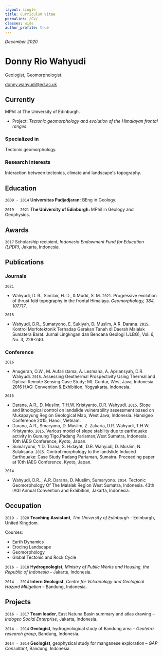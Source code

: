 ```yaml
---
layout: single
title: Curriculum Vitae
permalink: /CV/
classes: wide
author_profile: true
---
```

_December 2020_


# Donny Rio Wahyudi
Geologist, Geomorphologist.

<a href="donny.wahyudi@ed.ac.uk">donny.wahyudi@ed.ac.uk</a>


## Currently

MPhil at The University of Edinburgh.
- Project: *Tectonic geomorphology and evolution of the Himalayan frontal ranges*.

### Specialized in

Tectonic geomorphology.


### Research interests

Interaction between tectonics, climate and landscape's topography.


## Education

`2009 - 2014`
__Universitas Padjadjaran:__ BEng in Geology.

`2019 - 2021`
__The University of Edinburgh:__ MPhil in Geology and Geophysics.


## Awards

`2017`
Scholarship recipient, *Indonesia Endowment Fund for Education (LPDP)*, Jakarta, Indonesia.


## Publications
<!-- A list is also available [online](http://scholar.google.co.uk/citations?user=LTOTl0YAAAAJ) -->

### Journals

`2021`
- Wahyudi, D. R., Sinclair, H. D., & Mudd, S. M. `2021`. Progressive evolution of thrust fold topography in the frontal Himalaya. _Geomorphology, 384, 107717_.  <a href="https://doi.org/10.1016/j.geomorph.2021.107717"></a>

`2015`
- Wahyudi, D.R., Sumaryono, E. Sukiyah, D. Muslim, A.R. Darana. `2015`. Kontrol Morfotektonik Terhadap Gerakan Tanah di Daerah Malalak Sumatera Barat. Jurnal Lingkngan dan Bencana Geologi (JLBG), Vol. 6, No. 3, 229-240.

### Conference

`2016`
- Anugerah, O.W., M. Aufaristama, A. Lesmana, A. Apriansyah, D.R. Wahyudi. `2016`. Assessing Geothermal Prospectivity Using Thermal and Optical Remote Sensing Case Study: Mt. Guntur, West Java, Indonesia. 2016 HAGI Convention & Exhibition, Yogyakarta, Indonesia.

`2015`
- Darana, A.R., D. Muslim, T.H.W. Kristyanto, D.R. Wahyudi. `2015`. Slope and lithological control on landslide vulnerability assessment based on Mukapayung Region Geological Map, West Java, Indonesia. Hanoigeo Conference 2015, Hanoi, Vietnam.
- Darana, A.R., Smaryono, D. Muslim, Z. Zakaria, D.R. Wahyudi, T.H.W. Kristyanto. `2015`. Various model of slope stability due to earthquake activity in Gunung Tigo,Padang Pariaman,West Sumatra, Indonesia . 10th IAEG Conference, Kyoto, Japan.
- Sumaryono, Y.D. Triana, S. Hidayati, D.R. Wahyudi, D. Muslim, N. Sulaksana. `2015`. Control morphology to the landslide Induced Earthquake: Case Study Padang Pariaman, Sumatra. Proceeding paper at 10th IAEG Conference, Kyoto, Japan.

`2014`
- Wahyudi, D.R.., A.R. Darana, D. Muslim, Sumaryono. `2014`. Tectonic Geomorphology Of The Malalak Region West Sumatra, Indonesia. 43th IAGI Annual Convention and Exhibition, Jakarta, Indonesia.


## Occupation

`2019 - 2020`
**Teaching Assistant**, *The University of Edinburgh* – Edinburgh, United Kingdom. 

Courses: 
- Earth Dynamics
- Eroding Landscape 
- Geomorphology 
- Global Tectonic and Rock Cycle 

`2016 - 2018`
__Hydrogeologist__, *Ministry of Public Works and Housing, the Republic of Indonesia* – Jakarta, Indonesia.

`2014 - 2014`
**Intern Geologist**, *Centre for Volcanology and Geological Hazard Mitigation* – Bandung, Indonesia.


## Projects

`2016 - 2017` __Team leader__, East Natuna Basin summary and atlas drawing – _Indogeo Social Enterprise_, Jakarta, Indonesia.

`2014 - 2014` __Geologist__, hydrogeological study of Bandung area – _Geotetra research group_, Bandung, Indonesia.

`2014 - 2014` __Geologist__, geophysical study for manganese exploration – _GAP Consultant_, Bandung, Indonesia.




